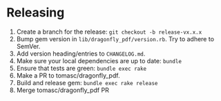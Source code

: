 # Releasing

1. Create a branch for the release: `git checkout -b release-vx.x.x`
1. Bump gem version in `lib/dragonfly_pdf/version.rb`. Try to adhere to SemVer.
1. Add version heading/entries to `CHANGELOG.md`.
1. Make sure your local dependencies are up to date: `bundle`
1. Ensure that tests are green: `bundle exec rake`
1. Make a PR to tomasc/dragonfly_pdf.
1. Build and release gem: `bundle exec rake release`
1. Merge tomasc/dragonfly_pdf PR
